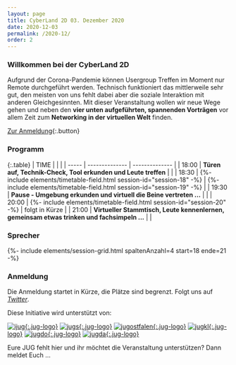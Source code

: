 ```yaml
---
layout: page
title: CyberLand 2D 03. Dezember 2020
date: 2020-12-03
permalink: /2020-12/
order: 2
---
```


### Willkommen bei der CyberLand 2D

Aufgrund der Corona-Pandemie können Usergroup Treffen im Moment nur Remote durchgeführt werden. Technisch funktioniert das mittlerweile sehr gut, den meisten von uns fehlt dabei aber die soziale Interaktion mit anderen Gleichgesinnten. Mit dieser Veranstaltung wollen wir neue Wege gehen und neben den **vier unten aufgeführten, spannenden Vorträgen** vor allem Zeit zum **Networking in der virtuellen Welt** finden.

[<i class="fas fa-door-open"></i> Zur Anmeldung](#anmeldung){:.button}

### Programm

{:.table}
| TIME  |                |                |
| ----- | -------------- | -------------- |
| 18:00 | __Türen auf, Technik-Check, Tool erkunden und Leute treffen__ | |
| 18:30 | {%- include elements/timetable-field.html session-id="session-18" -%} | {%- include elements/timetable-field.html session-id="session-19" -%} |
| 19:30 | __Pause - Umgebung erkunden und virtuell die Beine vertreten ...__ | |
| 20:00 | {%- include elements/timetable-field.html session-id="session-20" -%} | folgt in Kürze |
| 21:00 | __Virtueller Stammtisch, Leute kennenlernen, gemeinsam etwas trinken und fachsimpeln ...__ | |


### Sprecher

{%- include elements/session-grid.html spaltenAnzahl=4 start=18 ende=21 -%}

### Anmeldung

Die Anmeldung startet in Kürze, die Plätze sind begrenzt. Folgt uns auf <a href="https://twitter.com/cyberlandconf"><i class="fab fa-lg fa-twitter"> Twitter</i></a>.


Diese Initiative wird unterstützt von: 

[![ijug](/assets/logo/ijug.png){:.jug-logo}](https://www.ijug.eu/)
[![jugs](/assets/logo/jugs.png){:.jug-logo}](https://www.jugs.org/)
[![jugostfalen](/assets/logo/jugostfalen.png){:.jug-logo}](https://www.jug-ostfalen.de/)
[![jugkl](/assets/logo/jugkl.png){:.jug-logo}](http://www.jug-kl.de/)
[![jugdo](/assets/logo/jugdo.png){:.jug-logo}](https://www.meetup.com/JUG-Dortmund/)
[![jugda](/assets/logo/jugda.png){:.jug-logo}](https://www.jug-da.de/)

Eure JUG fehlt hier und ihr möchtet die Veranstaltung unterstützen? Dann meldet Euch ...
